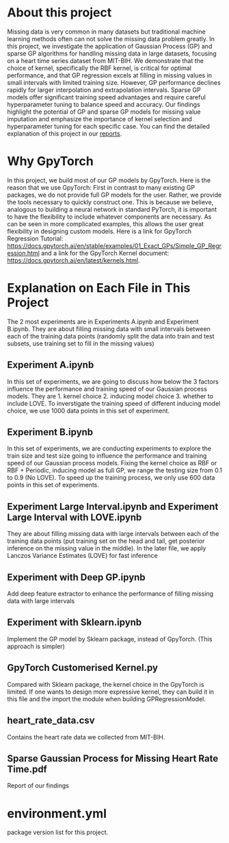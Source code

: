 # About this project
Missing data is very common in many datasets but traditional machine learning methods often can not solve the missing data problem greatly. In this project, we investigate the application of Gaussian Process (GP) and sparse GP algorithms for handling missing data in large datasets, focusing on a heart time series dataset from MIT-BIH. We demonstrate that the choice of kernel, specifically the RBF kernel, is critical for optimal performance, and that GP regression excels at filling in missing values in small intervals with limited training size. However, GP performance declines rapidly for larger interpolation and extrapolation intervals. Sparse GP models offer significant training speed advantages and require careful hyperparameter tuning to balance speed and accuracy. Our findings highlight the potential of GP and sparse GP models for missing value imputation and emphasize the importance of kernel selection and hyperparameter tuning for each specific case. You can find the detailed explanation of this project in our [reports](./PTSA_REPORT.pdf).

# Why GpyTorch
In this project, we build most of our GP models by GpyTorch. Here is the reason that we use GpyTorch: First in contrast to many existing GP packages, we do not provide full GP models for the user. Rather, we provide the tools necessary to quickly construct one. This is because we believe, analogous to building a neural network in standard PyTorch, it is important to have the flexibility to include whatever components are necessary. As can be seen in more complicated examples, this allows the user great flexibility in designing custom models. Here is a link for GpyTorch Regression Tutorial: https://docs.gpytorch.ai/en/stable/examples/01_Exact_GPs/Simple_GP_Regression.html and a link for the GpyTorch Kernel document: https://docs.gpytorch.ai/en/latest/kernels.html.

# Explanation on Each File in This Project
The 2 most experiments are in Experiments A.ipynb and Experiment B.ipynb. They are about filling missing data with small intervals between each of the training data points (randomly split the data into  train and test subsets, use training set to fill in the missing values)

## Experiment A.ipynb
In this set of experiments, we are going to discuss how below the 3 factors influence the performance and training speed of our Gaussian process models. They are 1. kernel choice 2. inducing model choice 3. whether to include LOVE. To inverstigate the training speed of different inducing model choice, we use 1000 data points in this set of experiment.

## Experiment B.ipynb
In this set of experiments, we are conducting experiments to explore the train size and test size going to influence the performance and training speed of our Gaussian process models. Fixing the kernel choice as RBF or RBF + Periodic, inducing model as full GP, we range the testing size from 0.1 to 0.9 (No LOVE). To speed up the training process, we only use 600 data points in this set of experiments.

## Experiment Large Interval.ipynb and Experiment Large Interval with LOVE.ipynb
They are about filling missing data with large intervals between each of the training data points (put training set on the head and tail, get posterior inference on the missing value in the middle). In the later file, we apply Lanczos Variance Estimates (LOVE) for fast inference

## Experiment with Deep GP.ipynb
Add deep feature extractor to enhance the performance of filling missing data with large intervals

## Experiment with Sklearn.ipynb
Implement the GP model by Sklearn package, instead of GpyTorch. (This approach is simpler)

## GpyTorch Customerised Kernel.py
Compared with Sklearn package, the kernel choice in the GpyTorch is limited. If one wants to design more expressive kernel, they can build it in this file and the import the module when building GPRegressionModel.

## heart_rate_data.csv
Contains the heart rate data we collected from MIT-BIH.

## Sparse Gaussian Process for Missing Heart Rate Time.pdf
Report of our findings

# environment.yml
package version list for this project. 

